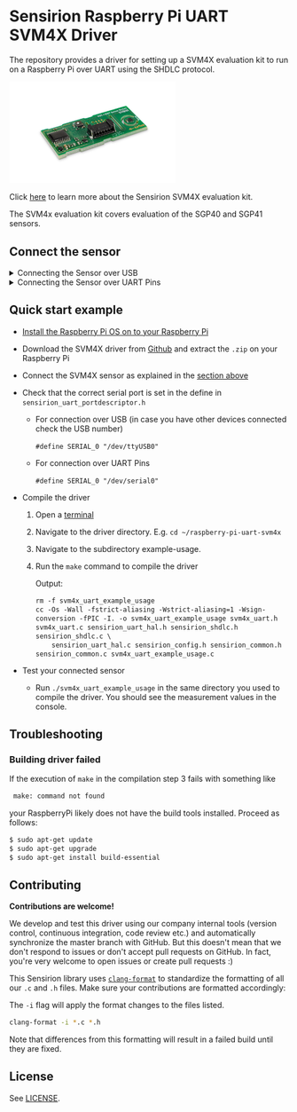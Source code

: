 # Sensirion Raspberry Pi UART SVM4X Driver

The repository provides a driver for setting up a SVM4X evaluation kit to run on a Raspberry Pi over UART using the SHDLC protocol. 

<img src="images/svm4x.png" width="300px">

Click [here](https://www.sensirion.com/my-sgp-ek/) to learn more about the Sensirion SVM4X evaluation kit.


The SVM4x evaluation kit covers evaluation of the SGP40 and SGP41 sensors.


## Connect the sensor

<details><summary>Connecting the Sensor over USB</summary>
<p>
This is the recommended way to connect your sensor. 
Plug the provided USB cable into your Raspberry Pi and sensor.
</p></details>


<details><summary>Connecting the Sensor over UART Pins</summary>
<p>

Use the following pins to connect your SVM4X to your Raspberry Pi:

<img src="images/svm41-pinout-uart.png" width="300px">

| *Pin SVM4X* | *Cable Color* | *Name* | *Pin Raspberry Pi* | *Description*  | *Comments* |
|---|---|:---:|---|---|---|
| 1 | red | VDD | Pin 2 | Supply Voltage | 3.3 or 5V |
| 2 | black | GND | Pin 6 | Ground |  |
| 3 | green | RX | Pin 8 | UART: Transmission pin for communication |  |
| 4 | yellow | TX | Pin 10 | UART: Receiving pin for communication |  |
| 5 | blue | SEL | Pin 4 | Interface select | Leave floating or pull to VDD to select UART |

<img src="images/raspi-uart-pinout-5V.png" width="400px">

> **Note:** Make sure to [configure your hardware serial interface](https://www.raspberrypi.com/documentation/computers/configuration.html#disabling-the-linux-serial-console) on your Raspberry Pi.

> **Note:** Make sure to connect serial pins as cross-over (RX pin of sensor -> TX on Raspberry Pi; TX pin of sensor -> RX pin of Raspberry Pi)

</p></details>

## Quick start example

- [Install the Raspberry Pi OS on to your Raspberry Pi](https://projects.raspberrypi.org/en/projects/raspberry-pi-setting-up)
- Download the SVM4X driver from [Github](https://github.com/Sensirion/raspberry-pi-uart-svm4x) and extract the `.zip`
  on your Raspberry Pi
- Connect the SVM4X sensor as explained in the [section above](#connect-the-sensor)
- Check that the correct serial port is set in the define in `sensirion_uart_portdescriptor.h`
   - For connection over USB (in case you have other devices connected check the USB number)

     `#define SERIAL_0 "/dev/ttyUSB0"`

   - For connection over UART Pins 

     `#define SERIAL_0 "/dev/serial0"`

- Compile the driver
    1. Open a [terminal](https://projects.raspberrypi.org/en/projects/raspberry-pi-using/8)
    2. Navigate to the driver directory. E.g. `cd ~/raspberry-pi-uart-svm4x`
    3. Navigate to the subdirectory example-usage.
    4. Run the `make` command to compile the driver

       Output:
       ```
       rm -f svm4x_uart_example_usage
       cc -Os -Wall -fstrict-aliasing -Wstrict-aliasing=1 -Wsign-conversion -fPIC -I. -o svm4x_uart_example_usage svm4x_uart.h svm4x_uart.c sensirion_uart_hal.h sensirion_shdlc.h sensirion_shdlc.c \ 
           sensirion_uart_hal.c sensirion_config.h sensirion_common.h sensirion_common.c svm4x_uart_example_usage.c
       ```
- Test your connected sensor
    - Run `./svm4x_uart_example_usage` in the same directory you used to compile the driver. You should see the
      measurement values in the console.

## Troubleshooting

### Building driver failed

If the execution of `make` in the compilation step 3 fails with something like

```bash
 make: command not found
```

your RaspberryPi likely does not have the build tools installed. Proceed as follows:

```
$ sudo apt-get update
$ sudo apt-get upgrade
$ sudo apt-get install build-essential
```



## Contributing

**Contributions are welcome!**

We develop and test this driver using our company internal tools (version
control, continuous integration, code review etc.) and automatically
synchronize the master branch with GitHub. But this doesn't mean that we don't
respond to issues or don't accept pull requests on GitHub. In fact, you're very
welcome to open issues or create pull requests :)

This Sensirion library uses
[`clang-format`](https://releases.llvm.org/download.html) to standardize the
formatting of all our `.c` and `.h` files. Make sure your contributions are
formatted accordingly:

The `-i` flag will apply the format changes to the files listed.

```bash
clang-format -i *.c *.h
```

Note that differences from this formatting will result in a failed build until
they are fixed.


## License

See [LICENSE](LICENSE).